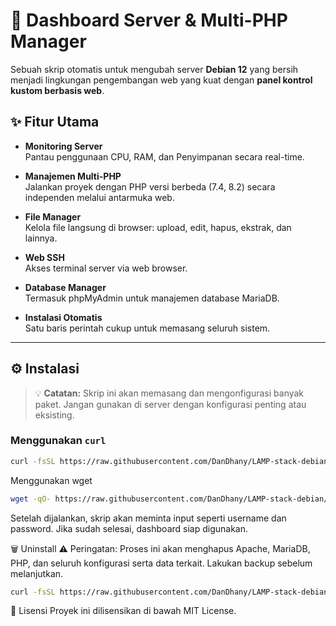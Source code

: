 # 🚀 Dashboard Server & Multi-PHP Manager

Sebuah skrip otomatis untuk mengubah server **Debian 12** yang bersih menjadi lingkungan pengembangan web yang kuat dengan **panel kontrol kustom berbasis web**.

## ✨ Fitur Utama

- **Monitoring Server**  
  Pantau penggunaan CPU, RAM, dan Penyimpanan secara real-time.

- **Manajemen Multi-PHP**  
  Jalankan proyek dengan PHP versi berbeda (7.4, 8.2) secara independen melalui antarmuka web.

- **File Manager**  
  Kelola file langsung di browser: upload, edit, hapus, ekstrak, dan lainnya.

- **Web SSH**  
  Akses terminal server via web browser.

- **Database Manager**  
  Termasuk phpMyAdmin untuk manajemen database MariaDB.

- **Instalasi Otomatis**  
  Satu baris perintah cukup untuk memasang seluruh sistem.

---

## ⚙️ Instalasi

> 💡 **Catatan:** Skrip ini akan memasang dan mengonfigurasi banyak paket. Jangan gunakan di server dengan konfigurasi penting atau eksisting.

### Menggunakan `curl`

```bash
curl -fsSL https://raw.githubusercontent.com/DanDhany/LAMP-stack-debian/main/install.sh | sudo bash
```
Menggunakan wget
```bash
wget -qO- https://raw.githubusercontent.com/DanDhany/LAMP-stack-debian/main/install.sh | sudo bash
```
Setelah dijalankan, skrip akan meminta input seperti username dan password. Jika sudah selesai, dashboard siap digunakan.

🗑️ Uninstall
⚠️ Peringatan: Proses ini akan menghapus Apache, MariaDB, PHP, dan seluruh konfigurasi serta data terkait. Lakukan backup sebelum melanjutkan.

```bash
curl -fsSL https://raw.githubusercontent.com/DanDhany/LAMP-stack-debian/main/uninstall.sh | sudo bash
```
📜 Lisensi
Proyek ini dilisensikan di bawah MIT License.